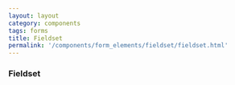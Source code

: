 ```yaml
---
layout: layout
category: components
tags: forms
title: Fieldset
permalink: '/components/form_elements/fieldset/fieldset.html'
---
```


<div class="wrapper">
  <h3>Fieldset</h3>
</div>